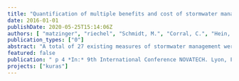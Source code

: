 ```yaml
---
title: "Quantification of multiple benefits and cost of stormwater management"
date: 2016-01-01
publishDate: 2020-05-25T15:14:06Z
authors: [ "matzinger", "riechel", "Schmidt, M.", "Corral, C.", "Hein, A.", "Offermann, M.", "Strehl, C.", "Nickel, D.", "Sieker, H.", "Pallasch, M.", "Köhler, M.", "Kaiser, D.", "Möller, C.", "Büter, B.", "Lessmann, D.", "Günther, R.", "Säumel, I.", "Pille, L.", "Winkler, A.", "Heinzmann, B.", "Joswig, K.", "Reichmann, B.", "sonnenberg", "remy", "schwarzmueller", "rouault" ]
publication_types: ["0"]
abstract: "A total of 27 existing measures of stormwater management were studied across scales from building level (vegetated buildings, rainwater use) to city quarter level (infiltration, de-paving, artificial lakes and streams, decentralised treatment) and catchment level (centralised treatment, storage). For each measure, the same performance indicators were quantified based on literature, monitoring and simulation results regarding six potential benefits (water/energy saving potential, improvement of landscape quality, increase in biodiversity, reduced urban heat exposure, improvement of groundwater and surface water bodies), indirect resource use (life cycle assessment) and direct cost. Results show that each measure has its strengths and weaknesses. Thus, it is expected that different combinations of measures will lead to increased benefits for different locations/settings. The developed measurebenefit/cost-matrix may support the finding of such improved combinations and is currently tested in a research project regarding its potential for problem-oriented urban planning in Berlin, Germany."
featured: false
publication: " p 4 *In:* 9th International Conference NOVATECH. Lyon, France. 28 June–1 July 2016"
projects: ["kuras"]
---
```


